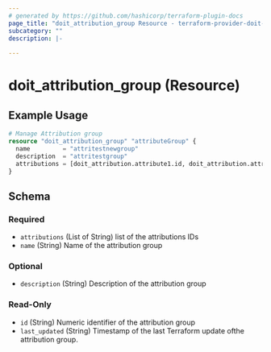 ```yaml
---
# generated by https://github.com/hashicorp/terraform-plugin-docs
page_title: "doit_attribution_group Resource - terraform-provider-doit-console"
subcategory: ""
description: |-
  
---
```


# doit_attribution_group (Resource)



## Example Usage

```terraform
# Manage Attribution group
resource "doit_attribution_group" "attributeGroup" {
  name         = "attritestnewgroup"
  description  = "attritestgroup"
  attributions = [doit_attribution.attribute1.id, doit_attribution.attribute2.id]
}
```

<!-- schema generated by tfplugindocs -->
## Schema

### Required

- `attributions` (List of String) list of the attributions IDs
- `name` (String) Name of the attribution group

### Optional

- `description` (String) Description of the attribution group

### Read-Only

- `id` (String) Numeric identifier of the attribution group
- `last_updated` (String) Timestamp of the last Terraform update ofthe attribution group.

